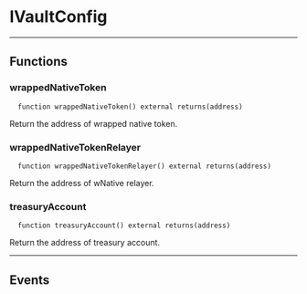 # IVaultConfig




___

## Functions

### wrappedNativeToken

```solidity
  function wrappedNativeToken() external returns(address)
```

Return the address of wrapped native token.



### wrappedNativeTokenRelayer

```solidity
  function wrappedNativeTokenRelayer() external returns(address)
```

Return the address of wNative relayer.



### treasuryAccount

```solidity
  function treasuryAccount() external returns(address)
```

Return the address of treasury account.




___

## Events

